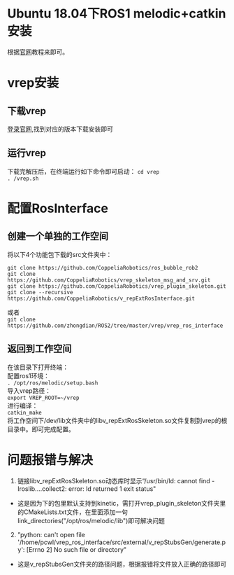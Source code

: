 # Ubuntu 18.04下ROS1 melodic+catkin安装
根据[官网](http://wiki.ros.org/melodic/Installation)教程来即可。

# vrep安装

## 下载vrep

[登录官网](http://www.v-rep.eu/downloads.html),找到对应的版本下载安装即可

## 运行vrep

下载完解压后，在终端运行如下命令即可启动： 
`cd vrep`  
`. /vrep.sh`  

# 配置RosInterface

## 创建一个单独的工作空间  
将以下4个功能包下载的src文件夹中：
```
git clone https://github.com/CoppeliaRobotics/ros_bubble_rob2  
git clone https://github.com/CoppeliaRobotics/vrep_skeleton_msg_and_srv.git  
git clone https://github.com/CoppeliaRobotics/vrep_plugin_skeleton.git  
git clone --recursive https://github.com/CoppeliaRobotics/v_repExtRosInterface.git  
```
或者  
`git clone https://github.com/zhongdian/ROS2/tree/master/vrep/vrep_ros_interface`  

## 返回到工作空间 
在该目录下打开终端：  
配置ros1环境：  
`. /opt/ros/melodic/setup.bash`   
导入vrep路径：  
`export VREP_ROOT=~/vrep`  
进行编译：  
`catkin_make`  
将工作空间下/dev/lib文件夹中的libv_repExtRosSkeleton.so文件复制到vrep的根目录中。即可完成配置。


# 问题报错与解决

1. 链接libv_repExtRosSkeleton.so动态库时显示“/usr/bin/ld: cannot find -lroslib....collect2: error: ld returned 1 exit status"

* 这是因为下的包里默认支持到kinetic，需打开vrep_plugin_skeleton文件夹里的CMakeLists.txt文件，在里面添加一句link_directories("/opt/ros/melodic/lib")即可解决问题

2. ”python: can't open file '/home/pcwl/vrep_ros_interface/src/external/v_repStubsGen/generate.py': [Errno 2] No such file or directory"

* 这是v_repStubsGen文件夹的路径问题，根据报错将文件放入正确的路径即可
